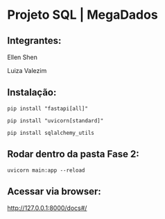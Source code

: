 # Projeto SQL | MegaDados
## Integrantes:
Ellen Shen

Luiza Valezim

## Instalação:
`pip install "fastapi[all]"`

`pip install "uvicorn[standard]"`

`pip install sqlalchemy_utils`

## Rodar dentro da pasta Fase 2:
`uvicorn main:app --reload`

## Acessar via browser:
http://127.0.0.1:8000/docs#/
